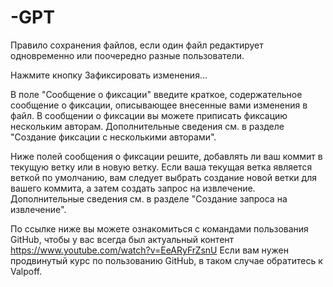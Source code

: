 # -GPT
Правило сохранения файлов, если один файл редактирует одновременно или поочередно разные пользователи.

Нажмите кнопку Зафиксировать изменения...

В поле "Сообщение о фиксации" введите краткое, содержательное сообщение о фиксации, описывающее внесенные вами изменения в файл. В сообщении о фиксации вы можете приписать фиксацию нескольким авторам. Дополнительные сведения см. в разделе "Создание фиксации с несколькими авторами".

Ниже полей сообщения о фиксации решите, добавлять ли ваш коммит в текущую ветку или в новую ветку. Если ваша текущая ветка является веткой по умолчанию, вам следует выбрать создание новой ветки для вашего коммита, а затем создать запрос на извлечение. Дополнительные сведения см. в разделе "Создание запроса на извлечение".

По ссылке ниже вы можете ознакомиться с командами пользования GitHub, чтобы у вас всегда был актуальный контент
https://www.youtube.com/watch?v=EeARyFrZsnU 
Если вам нужен продвинутый курс по пользованию GitHub, в таком случае обратитесь к Valpoff.

